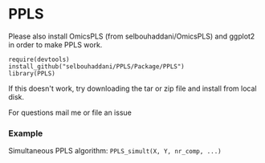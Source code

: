 # PPLS
Please also install OmicsPLS (from selbouhaddani/OmicsPLS) and ggplot2 in order to make PPLS work.

```
require(devtools)
install_github("selbouhaddani/PPLS/Package/PPLS")
library(PPLS)
```

If this doesn't work, try downloading the tar or zip file and install from local disk.

For questions mail me or file an issue

### Example
Simultaneous PPLS algorithm: `PPLS_simult(X, Y, nr_comp, ...)`
